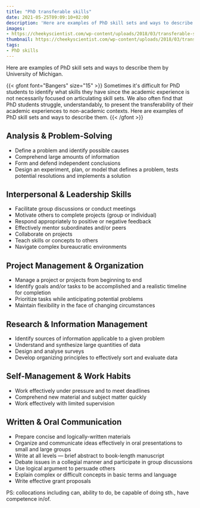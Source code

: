 ```yaml
---
title: "PhD transferable skills"
date: 2021-05-25T09:09:10+02:00
description: 'Here are examples of PhD skill sets and ways to describe them by University of Michigan.'
images:
- https://cheekyscientist.com/wp-content/uploads/2018/03/transferable-skills-articles-1-1.jpg
thumbnail: https://cheekyscientist.com/wp-content/uploads/2018/03/transferable-skills-articles-1-1.jpg
tags:
- PhD skills
---
```


Here are examples of PhD skill sets and ways to describe them by University of Michigan.

{{< gfont font="Bangers" size="15" >}}
Sometimes it's difficult for PhD students to identify what skills they have since the academic experience is not necessarily focused on articulating skill sets. We also often find that PhD students struggle, understandably, to present the transferability of their academic experiences to non-academic contexts. Here are examples of PhD skill sets and ways to describe them.
{{< /gfont >}}

## Analysis & Problem-Solving

* Define a problem and identify possible causes
* Comprehend large amounts of information
* Form and defend independent conclusions
* Design an experiment, plan, or model that defines a problem, tests potential resolutions and implements a solution

## Interpersonal & Leadership Skills

* Facilitate group discussions or conduct meetings
* Motivate others to complete projects (group or individual)
* Respond appropriately to positive or negative feedback
* Effectively mentor subordinates and/or peers
* Collaborate on projects
* Teach skills or concepts to others
* Navigate complex bureaucratic environments

## Project Management & Organization

* Manage a project or projects from beginning to end
* Identify goals and/or tasks to be accomplished and a realistic timeline for completion
* Prioritize tasks while anticipating potential problems
* Maintain flexibility in the face of changing circumstances
## Research & Information Management
* Identify sources of information applicable to a given problem
* Understand and synthesize large quantities of data
* Design and analyse surveys
* Develop organizing principles to effectively sort and evaluate data
## Self-Management & Work Habits
* Work effectively under pressure and to meet deadlines
* Comprehend new material and subject matter quickly
* Work effectively with limited supervision
## Written & Oral Communication
* Prepare concise and logically-written materials
* Organize and communicate ideas effectively in oral presentations to small and large groups
* Write at all levels — brief abstract to book-length manuscript
* Debate issues in a collegial manner and participate in group discussions
* Use logical argument to persuade others
* Explain complex or difficult concepts in basic terms and language
* Write effective grant proposals

PS: collocations including can, ability to do, be capable of doing sth., have competence in/of.
